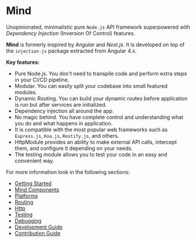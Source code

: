 # Mind

Unopinionated, minimalistic pure `Node.js` API framework superpowered with _Dependency Injection_ (Inversion Of Control) features.


**Mind** is formerly inspired by _Angular_ and _Nest.js_. It is developed on top of the `injection-js` package extracted from Angular 4.x.


**Key features:**
* Pure Node.js. You don't need to transpile code and perform extra steps in your CI/CD pipeline. 
* Modular. You can easily split your codebase into small featured modules. 
* Dynamic Routing. You can build your dynamic routes before application is run but after services are initialized.
* Dependency injection all around the app.
* No magic behind. You have complete control and understanding what you do and what happens in application.
* It is compatible with the most popular web frameworks such as `Express.js`, `Koa.js`, `Restify.js`, and others.
* HttpModule provides an ability to make external API calls, intercept them, and configure it depending on your needs.
* The testing module allows you to test your code in an easy and convenient way.

For more information look in the following sections:
* [Getting Started](https://github.com/mindjs/mindjs/tree/master/wiki/GETTING_STARTED.md)
* [Mind Components](https://github.com/mindjs/mindjs/tree/master/wiki/FRAMEWORK100500_COMPONENTS.md)
* [Platforms](https://github.com/mindjs/mindjs/tree/master/wiki/PLATFORMS.md)
* [Routing](https://github.com/mindjs/mindjs/tree/master/wiki/ROUTING.md)
* [Http](https://github.com/mindjs/mindjs/tree/master/wiki/HTTP.md)
* [Testing](https://github.com/mindjs/mindjs/tree/master/wiki/TESTING.md)
* [Debugging](https://github.com/mindjs/mindjs/tree/master/wiki/DEBUGGING.md)
* [Development Guide](https://github.com/mindjs/mindjs/tree/master/wiki/DEVELOPMENT_GUIDE.md)
* [Contribution Guide](https://github.com/mindjs/mindjs/tree/master/CONTRIBUTION_GUIDE.md)
    
